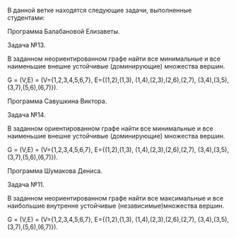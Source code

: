 В данной ветке находятся следующие задачи, выполненные студентами:


Программа Балабановой Елизаветы.

Задача №13.

В заданном неориентированном графе найти все минимальные и все наименьшие внешне устойчивые (доминирующие) множества вершин.

G = (V,E) = (V={1,2,3,4,5,6,7}, E={(1,2),(1,3), (1,4),(2,3),(2,6),(2,7), (3,4),(3,5),(3,7),(5,6),(6,7)}).


Программа Савушкина Виктора.

Задача №14.

В заданном ориентированном графе найти все минимальные и все наименьшие внешне устойчивые (доминирующие) множества вершин.

G = (V,E) = (V={1,2,3,4,5,6,7}, E={(1,2),(1,3), (1,4),(2,3),(2,6),(2,7), (3,4),(3,5),(3,7),(5,6),(6,7)}).


Программа Шумакова Дениса.

Задача №11.

В заданном неориентированном графе найти все максимальные и все наибольшие внутренне устойчивые (независимые)множества вершин.

G = (V,E) = (V={1,2,3,4,5,6,7}, E={(1,2),(1,3), (1,4),(2,3),(2,6),(2,7), (3,4),(3,5),(3,7),(5,6),(6,7)}).
